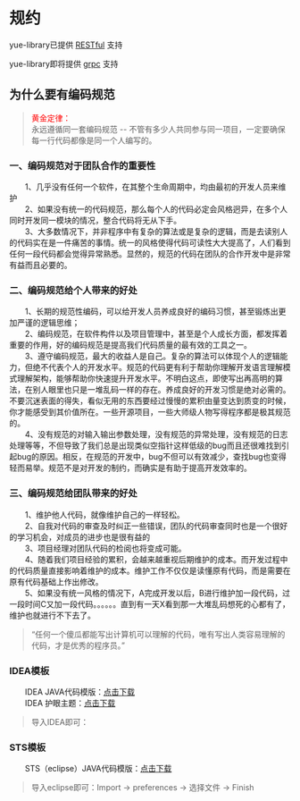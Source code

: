 # 规约
yue-library已提供 [RESTful](https://ylyue.cn/#/base/RESTful) 支持

yue-library即将提供 [grpc]() 支持

## 为什么要有编码规范
> <font color=red>黄金定律：</font><br>
> 永远遵循同一套编码规范 -- 不管有多少人共同参与同一项目，一定要确保每一行代码都像是同一个人编写的。

### 一、编码规范对于团队合作的重要性
　　1、几乎没有任何一个软件，在其整个生命周期中，均由最初的开发人员来维护<br>
　　2、如果没有统一的代码规范，那么每个人的代码必定会风格迥异，在多个人同时开发同一模块的情况，整合代码将无从下手。<br>
　　3、大多数情况下，并非程序中有复杂的算法或是复杂的逻辑，而是去读别人的代码实在是一件痛苦的事情。统一的风格使得代码可读性大大提高了，人们看到任何一段代码都会觉得异常熟悉。显然的，规范的代码在团队的合作开发中是非常有益而且必要的。

### 二、编码规范给个人带来的好处
　　1、长期的规范性编码，可以给开发人员养成良好的编码习惯，甚至锻炼出更加严谨的逻辑思维；<br>
　　2、编码规范，在软件构件以及项目管理中，甚至是个人成长方面，都发挥着重要的作用，好的编码规范是提高我们代码质量的最有效的工具之一。<br>
　　3、遵守编码规范，最大的收益人是自己。复杂的算法可以体现个人的逻辑能力，但绝不代表个人的开发水平。规范的代码更有利于帮助你理解开发语言理解模式理解架构，能够帮助你快速提升开发水平。不明白这点，即使写出再高明的算法，在别人眼里也只是一堆乱码一样的存在。养成良好的开发习惯是绝对必需的。不要沉迷表面的得失，看似无用的东西要经过慢慢的累积由量变达到质变的时候，你才能感受到其价值所在。一些开源项目，一些大师级人物写得程序都是极其规范的。<br>
　　4、没有规范的对输入输出参数处理，没有规范的异常处理，没有规范的日志处理等等，不但导致了我们总是出现类似空指针这样低级的bug而且还很难找到引起bug的原因。相反，在规范的开发中，bug不但可以有效减少，查找bug也变得轻而易举。规范不是对开发的制约，而确实是有助于提高开发效率的。

### 三、编码规范给团队带来的好处
　　1、维护他人代码，就像维护自己的一样轻松。<br>
　　2、自我对代码的审查及时纠正一些错误，团队的代码审查同时也是一个很好的学习机会，对成员的进步也是很有益的<br>
　　3、项目经理对团队代码的检阅也将变成可能。<br>
　　4、随着我们项目经验的累积，会越来越重视后期维护的成本。而开发过程中的代码质量直接影响着维护的成本。维护工作不仅仅是读懂原有代码，而是需要在原有代码基础上作出修改。<br>
　　5、如果没有统一风格的情况下，A完成开发以后，B进行维护加一段代码，过一段时间C又加一段代码。。。。。。直到有一天X看到那一大堆乱码想死的心都有了，维护也就进行不下去了。
    
> “任何一个傻瓜都能写出计算机可以理解的代码，唯有写出人类容易理解的代码，才是优秀的程序员。” 

### IDEA模板
　　IDEA JAVA代码模版：[点击下载](https://gitee.com/yl-yue/yue-library/raw/master/docs/_media/idea-settings.zip)<br>
　　IDEA 护眼主题：[点击下载](https://gitee.com/yl-yue/yue-library/raw/master/docs/_media/IntelliJ_Light_ylyue.icls)
> 导入IDEA即可：

### STS模板
　　STS（eclipse）JAVA代码模版：[点击下载](https://gitee.com/yl-yue/yue-library/raw/master/docs/_media/STS配置.epf)
> 导入eclipse即可：Import -> preferences -> 选择文件 -> Finish
